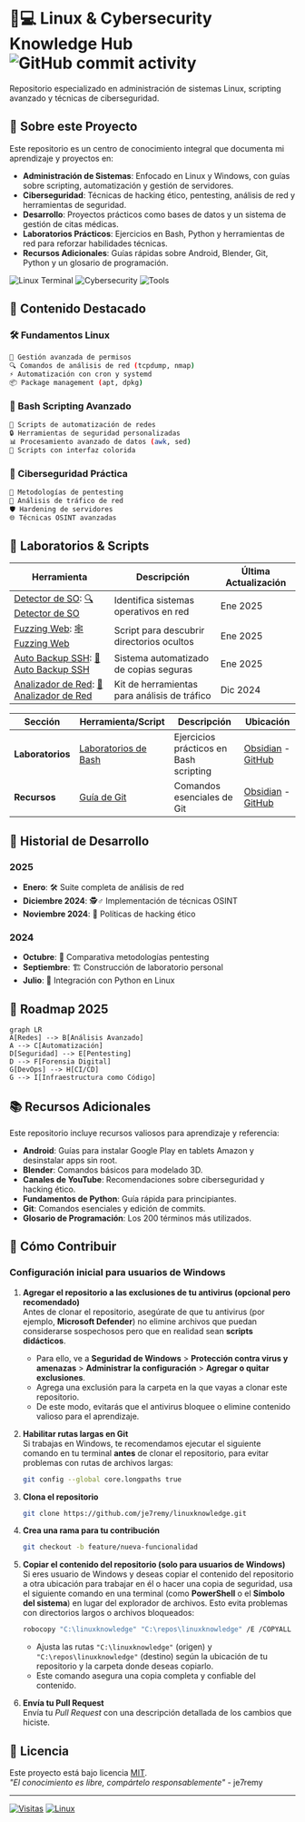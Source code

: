 # 🐧💻 Linux & Cybersecurity Knowledge Hub ![GitHub commit activity](https://img.shields.io/github/commit-activity/m/je7remy/linuxknowledge?color=blue&label=Updates)

Repositorio especializado en administración de sistemas Linux, scripting avanzado y técnicas de ciberseguridad.

## 📌 Sobre este Proyecto

Este repositorio es un centro de conocimiento integral que documenta mi aprendizaje y proyectos en:

- **Administración de Sistemas**: Enfocado en Linux y Windows, con guías sobre scripting, automatización y gestión de servidores.
- **Ciberseguridad**: Técnicas de hacking ético, pentesting, análisis de red y herramientas de seguridad.
- **Desarrollo**: Proyectos prácticos como bases de datos y un sistema de gestión de citas médicas.
- **Laboratorios Prácticos**: Ejercicios en Bash, Python y herramientas de red para reforzar habilidades técnicas.
- **Recursos Adicionales**: Guías rápidas sobre Android, Blender, Git, Python y un glosario de programación.

![Linux Terminal](https://img.shields.io/badge/Shell-Bash-4EAA25?logo=gnu-bash&logoColor=white) ![Cybersecurity](https://img.shields.io/badge/Ciberseguridad-Pentesting-red) ![Tools](https://img.shields.io/badge/Herramientas-TCPdump%20|%20Wireshark%20|%20Nmap-orange)

## 🚀 Contenido Destacado

### 🛠️ Fundamentos Linux
```bash
📂 Gestión avanzada de permisos
🔍 Comandos de análisis de red (tcpdump, nmap)
⚡ Automatización con cron y systemd
📦 Package management (apt, dpkg)
```

### 🧠 Bash Scripting Avanzado
```bash
🔄 Scripts de automatización de redes
🔒 Herramientas de seguridad personalizadas
📊 Procesamiento avanzado de datos (awk, sed)
🎨 Scripts con interfaz colorida
```

### 🔐 Ciberseguridad Práctica
```bash
🔎 Metodologías de pentesting
📡 Análisis de tráfico de red
🛡️ Hardening de servidores
🌐 Técnicas OSINT avanzadas
```

## 🧪 Laboratorios & Scripts  

| Herramienta                                                                                                                                                                                                                                                                                                                                                                                                                                                                                                                                                                                                                                                                                    | Descripción                                  | Última Actualización |
| ---------------------------------------------------------------------------------------------------------------------------------------------------------------------------------------------------------------------------------------------------------------------------------------------------------------------------------------------------------------------------------------------------------------------------------------------------------------------------------------------------------------------------------------------------------------------------------------------------------------------------------------------------------------------------------------------- | -------------------------------------------- | -------------------- |
| [Detector de SO](obsidian://open?vault=linuxknowledge&file=01-Sistemas-Operativos%2FLinux%2F1-%20El%20Hacker%20Legendario%20%F0%9F%90%A7%F0%9F%90%8D%20-%20Fundamentos%2C%20Hacking%20y%20Certificaciones%2F1-%20Curso%20de%20Linux%20y%20Bash%20Scripting%2F9-%20Ejercicios%20Pr%C3%A1cticos%2F9-%20Detector%20de%20Sistemas%20Operativos%20%E2%80%93%20PARTE%201): [🔍 Detector de SO](https://github.com/je7remy/linuxknowledge/blob/main/01-Sistemas-Operativos/Linux/1-%20El%20Hacker%20Legendario%20%F0%9F%90%A7%F0%9F%90%8D%20-%20Fundamentos%2C%20Hacking%20y%20Certificaciones/1-%20Curso%20de%20Linux%20y%20Bash%20Scripting/9-%20Ejercicios%20Pr%C3%A1cticos/9-%20Detector%20de%20Sistemas%20Operativos%20%E2%80%93%20PARTE%201.md)                                                                                     | Identifica sistemas operativos en red        | Ene 2025             |
| [Fuzzing Web](obsidian://open?vault=linuxknowledge&file=01-Sistemas-Operativos%2FLinux%2F1-%20El%20Hacker%20Legendario%20%F0%9F%90%A7%F0%9F%90%8D%20-%20Fundamentos%2C%20Hacking%20y%20Certificaciones%2F1-%20Curso%20de%20Linux%20y%20Bash%20Scripting%2F9-%20Ejercicios%20Pr%C3%A1cticos%2F2-%20Bash%20Scripting%20Aplicado%20a%20Ciberseguridad%20%E2%80%93%20Script%20para%20Hacer%20Fuzzing%20Web): [🕸️ Fuzzing Web](https://github.com/je7remy/linuxknowledge/blob/main/01-Sistemas-Operativos/Linux/1-%20El%20Hacker%20Legendario%20%F0%9F%90%A7%F0%9F%90%8D%20-%20Fundamentos%2C%20Hacking%20y%20Certificaciones/1-%20Curso%20de%20Linux%20y%20Bash%20Scripting/9-%20Ejercicios%20Pr%C3%A1cticos/2-%20Bash%20Scripting%20Aplicado%20a%20Ciberseguridad%20%E2%80%93%20Script%20para%20Hacer%20Fuzzing%20Web.md)              | Script para descubrir directorios ocultos    | Ene 2025             |
| [Auto Backup SSH](obsidian://open?vault=linuxknowledge&file=01-Sistemas-Operativos%2FLinux%2F1-%20El%20Hacker%20Legendario%20%F0%9F%90%A7%F0%9F%90%8D%20-%20Fundamentos%2C%20Hacking%20y%20Certificaciones%2F1-%20Curso%20de%20Linux%20y%20Bash%20Scripting%2F8-%20Gesti%C3%B3n%20de%20Servidores%20con%20Scripts%20de%20Bash%2F7-%20Automatizaci%C3%B3n%20de%20Copias%20de%20Seguridad%20en%20Servidor%20SSH): [💾 Auto Backup SSH](https://github.com/je7remy/linuxknowledge/blob/main/01-Sistemas-Operativos/Linux/1-%20El%20Hacker%20Legendario%20%F0%9F%90%A7%F0%9F%90%8D%20-%20Fundamentos%2C%20Hacking%20y%20Certificaciones/1-%20Curso%20de%20Linux%20y%20Bash%20Scripting/8-%20Gesti%C3%B3n%20de%20Servidores%20con%20Scripts%20de%20Bash/7-%20Automatizaci%C3%B3n%20de%20Copias%20de%20Seguridad%20en%20Servidor%20SSH.md) | Sistema automatizado de copias seguras       | Ene 2025             |
| [Analizador de Red](obsidian://open?vault=linuxknowledge&file=01-Sistemas-Operativos%2FLinux%2F1-%20El%20Hacker%20Legendario%20%F0%9F%90%A7%F0%9F%90%8D%20-%20Fundamentos%2C%20Hacking%20y%20Certificaciones%2F1-%20Curso%20de%20Linux%20y%20Bash%20Scripting%2F9-%20Ejercicios%20Pr%C3%A1cticos%2F5-%20An%C3%A1lisis%20de%20la%20Red%20con%20Bash%20%E2%80%93%20PARTE%203): [📡 Analizador de Red](https://github.com/je7remy/linuxknowledge/blob/main/01-Sistemas-Operativos/Linux/1-%20El%20Hacker%20Legendario%20%F0%9F%90%A7%F0%9F%90%8D%20-%20Fundamentos%2C%20Hacking%20y%20Certificaciones/1-%20Curso%20de%20Linux%20y%20Bash%20Scripting/9-%20Ejercicios%20Pr%C3%A1cticos/5-%20An%C3%A1lisis%20de%20la%20Red%20con%20Bash%20%E2%80%93%20PARTE%203.md)                                                                       | Kit de herramientas para análisis de tráfico | Dic 2024             |

| Sección          | Herramienta/Script                                                                                                           | Descripción                            | Ubicación                                                                                                                                                                                                                   |
| ---------------- | ---------------------------------------------------------------------------------------------------------------------------- | -------------------------------------- | --------------------------------------------------------------------------------------------------------------------------------------------------------------------------------------------------------------------------- |
| **Laboratorios** | [Laboratorios de Bash](https://github.com/je7remy/linuxknowledge/blob/main/04-Laboratorios/1-%20Laboratorios%20de%20Bash.md) | Ejercicios prácticos en Bash scripting | [Obsidian](obsidian://open?vault=linuxknowledge&file=04-Laboratorios%2F1-%20Laboratorios%20de%20Bash) - [GitHub](https://github.com/je7remy/linuxknowledge/blob/main/04-Laboratorios/1-%20Laboratorios%20de%20Bash.md) |
| **Recursos**     | [Guía de Git](https://github.com/je7remy/linuxknowledge/blob/main/05-Recursos/git/1-%20Comandos%20Git.md)                    | Comandos esenciales de Git             | [Obsidian](obsidian://open?vault=linuxknowledge&file=05-Recursos%2Fgit%2F1-%20Comandos%20Git) - [GitHub](https://github.com/je7remy/linuxknowledge/blob/main/05-Recursos/git/1-%20Comandos%20Git.md)                  |

## 📅 Historial de Desarrollo

### 2025
- **Enero**: 🛠️ Suite completa de análisis de red
- **Diciembre 2024**: 🕵️♂️ Implementación de técnicas OSINT
- **Noviembre 2024**: 📜 Políticas de hacking ético

### 2024
- **Octubre**: 🔄 Comparativa metodologías pentesting
- **Septiembre**: 🏗️ Construcción de laboratorio personal
- **Julio**: 🐍 Integración con Python en Linux

## 🌟 Roadmap 2025

```mermaid
graph LR
A[Redes] --> B[Análisis Avanzado]
A --> C[Automatización]
D[Seguridad] --> E[Pentesting]
D --> F[Forensia Digital]
G[DevOps] --> H[CI/CD]
G --> I[Infraestructura como Código]
```

## 📚 Recursos Adicionales

Este repositorio incluye recursos valiosos para aprendizaje y referencia:
- **Android**: Guías para instalar Google Play en tablets Amazon y desinstalar apps sin root.
- **Blender**: Comandos básicos para modelado 3D.
- **Canales de YouTube**: Recomendaciones sobre ciberseguridad y hacking ético.
- **Fundamentos de Python**: Guía rápida para principiantes.
- **Git**: Comandos esenciales y edición de commits.
- **Glosario de Programación**: Los 200 términos más utilizados.


## 🤝 Cómo Contribuir

### Configuración inicial para usuarios de Windows

1. **Agregar el repositorio a las exclusiones de tu antivirus (opcional pero recomendado)**  
    Antes de clonar el repositorio, asegúrate de que tu antivirus (por ejemplo, **Microsoft Defender**) no elimine archivos que puedan considerarse sospechosos pero que en realidad sean **scripts didácticos**.
    
    - Para ello, ve a **Seguridad de Windows** > **Protección contra virus y amenazas** > **Administrar la configuración** > **Agregar o quitar exclusiones**.
    - Agrega una exclusión para la carpeta en la que vayas a clonar este repositorio.
    - De este modo, evitarás que el antivirus bloquee o elimine contenido valioso para el aprendizaje.
2. **Habilitar rutas largas en Git**  
    Si trabajas en Windows, te recomendamos ejecutar el siguiente comando en tu terminal **antes** de clonar el repositorio, para evitar problemas con rutas de archivos largas:
    
    ```bash
    git config --global core.longpaths true
    ```
    
3. **Clona el repositorio**
    
    ```bash
    git clone https://github.com/je7remy/linuxknowledge.git
    ```
    
4. **Crea una rama para tu contribución**
    
    ```bash
    git checkout -b feature/nueva-funcionalidad
    ```

5. **Copiar el contenido del repositorio (solo para usuarios de Windows)**  
    Si eres usuario de Windows y deseas copiar el contenido del repositorio a otra ubicación para trabajar en él o hacer una copia de seguridad, usa el siguiente comando en una terminal (como **PowerShell** o el **Símbolo del sistema**) en lugar del explorador de archivos. Esto evita problemas con directorios largos o archivos bloqueados:
    
    ```bash
    robocopy "C:\linuxknowledge" "C:\repos\linuxknowledge" /E /COPYALL /XJ /R:3 /W:5 /MT:16
    ```
    
    - Ajusta las rutas `"C:\linuxknowledge"` (origen) y `"C:\repos\linuxknowledge"` (destino) según la ubicación de tu repositorio y la carpeta donde deseas copiarlo.
    - Este comando asegura una copia completa y confiable del contenido.

6. **Envía tu Pull Request**  
    Envía tu _Pull Request_ con una descripción detallada de los cambios que hiciste.
    


## 📜 Licencia

Este proyecto está bajo licencia [MIT](LICENSE).  
*"El conocimiento es libre, compártelo responsablemente"* - je7remy

---

[![Visitas](https://komarev.com/ghpvc/?username=je7remy&label=Visitas%20al%20Repo&color=blueviolet)](https://github.com/je7remy/linuxknowledge)
[![Linux](https://img.shields.io/badge/Powered%20by-Linux-FCC624?style=flat&logo=linux)](https://www.linux.org/)

